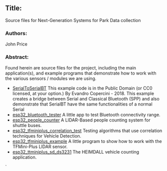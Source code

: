 ## Title: 
Source files for Next-Generation Systems for Park Data collection

### Authors: 
John Price

### Abstract: 

Found herein are source files for the project, including the main application(s), and example programs that demonstrate how to work with the various sensors / modules we are using. 

* [SerialToSerialBT](https://github.com/digamesystems/LIDAR/tree/main/src/SerialToSerialBT) This example code is in the Public Domain (or CC0 licensed, at your option.) By Evandro Copercini - 2018. This example creates a bridge between Serial and Classical Bluetooth (SPP) and also demonstrate that SerialBT have the same functionalities of a normal Serial
* [esp32_bluetooth_tester](https://github.com/digamesystems/LIDAR/tree/main/src/esp32_bluetooth_tester) A little app to test Bluetooth connectivity range.
* [esp32_people_counter](https://github.com/digamesystems/LIDAR/tree/main/src/esp32_people_counter) A LIDAR-Based people counting system for shuttle buses.
* [esp32_tfminiplus_correlation_test](https://github.com/digamesystems/LIDAR/tree/main/src/esp32_tfminiplus_correlation_test) Testing algorithms that use correlation techniques for Vehicle Detection.
* [esp32_tfminiplus_example](https://github.com/digamesystems/LIDAR/tree/main/src/esp32_tfminiplus_example) A little program to show how to work with the TFMini-Plus LIDAR sensor.
* [esp32_ttminiplus_sd_ds3231](https://github.com/digamesystems/LIDAR/tree/main/src/esp32_ttminiplus_sd_ds3231) The HEIMDALL vehicle counting application.


`
